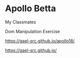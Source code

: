 # Apollo Betta

My Classmates

Dom Manipulation Exercise

https://gael-src.github.io/apollo18/


https://gael-src.github.io/
